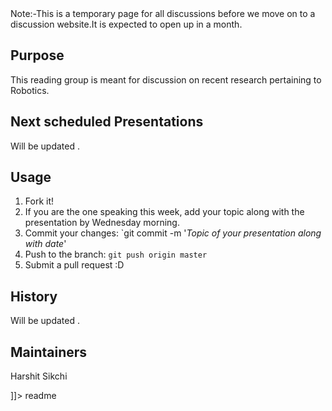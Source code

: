 <snippet>
  <content><![CDATA[
# ${1:AGV Discussion Chapter}
Welcome to the homepage of Autonomous Ground Vehicle reading group at IIT Kharagpur.
We typically meet Thursday 6 PM at AGV Lab. 

Note:-This is a temporary page for all discussions before we move on to a discussion website.It is expected to open up in a month.

 
## Purpose
This reading group is meant for discussion on recent research pertaining to Robotics. 

## Next scheduled Presentations

Will be updated .

## Usage
1. Fork it!
2. If you are the one speaking this week, add your topic along with the presentation by Wednesday morning.
3. Commit your changes: `git commit -m '*Topic of your presentation along with date*'
4. Push to the branch: `git push origin master`
5. Submit a pull request :D


## History

Will be updated .

## Maintainers

Harshit Sikchi



]]></content>
  <tabTrigger>readme</tabTrigger>
</snippet>
